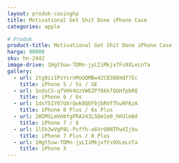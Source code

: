 ```yaml
---
layout: produk-casinghp
title: Motivational Get Shit Done iPhone Case
categories: apple

# Produk
product-title: Motivational Get Shit Done iPhone Case
harga: 90000
sku: hn-2442
image-drive: 1Hgt5uw-TDMn-jyLIiMkjxfFs9XLeLnTa
gallery:
  - url: 1tg0izIPsYsrnMoQQMBw42CB388mQf7Ec
    title: iPhone 5 / 5s / SE
  - url: 1ndsCS-qfVHV4UzVWEZP786kfOGHfpbRQ
    title: iPhone 6 / 6s
  - url: 1dsY5IY07UXrQwk8QEFbjbRVfThuRF6zA
    title: iPhone 6 Plus / 6s Plus
  - url: 1WIMSLmVmbfgPRAJ43L5Dm1m9_hKUlm0d
    title: iPhone 7 / 8
  - url: 1l5h3wVgP8L-Psffh-a6VrOBNTPwXIjbu
    title: iPhone 7 Plus / 8 Plus
  - url: 1Hgt5uw-TDMn-jyLIiMkjxfFs9XLeLnTa
    title: iPhone X
---
```

